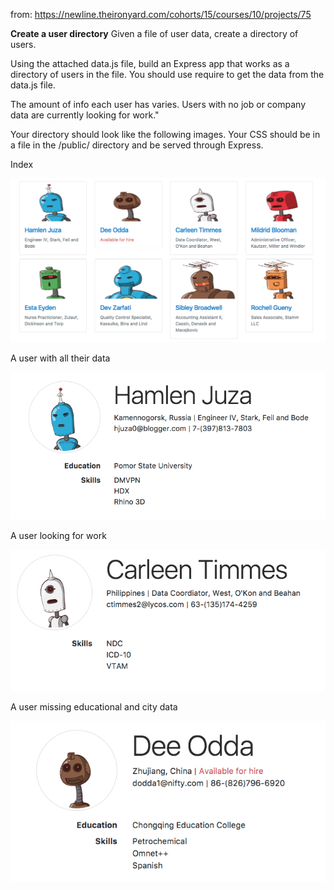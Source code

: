 from: https://newline.theironyard.com/cohorts/15/courses/10/projects/75

**Create a user directory**
Given a file of user data, create a directory of users.

Using the attached data.js file, build an Express app that works as a directory of users in the file. You should use require to get the data from the data.js file.

The amount of info each user has varies. Users with no job or company data are currently looking for work."

Your directory should look like the following images. Your CSS should be in a file in the /public/ directory and be served through Express.

Index

![](images/9fd60d22-index.png)

A user with all their data

![test](/images/b26bb569-user1.png)

A user looking for work

![](images/1f84485d-user2.png)

A user missing educational and city data

![](images/bd740831-user3.png)
